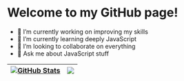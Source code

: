 # Welcome to my GitHub page!

- 🔭 I’m currently working on improving my skills
- 🌱 I’m currently learning deeply JavaScript
- 👯 I’m looking to collaborate on everything
- 💬 Ask me about JavaScript stuff

| <a href="#"><img align="center" src="https://github-readme-stats.vercel.app/api?username=WIKSATA1337&show_icons=true&include_all_commits=true&hide_border=true" alt="GitHub Stats" /></a> | <a href="#"><img align="center" src="https://github-readme-stats.vercel.app/api/top-langs/?username=WIKSATA1337&layout=compact" /></a> |
| ------------- | ------------- |
